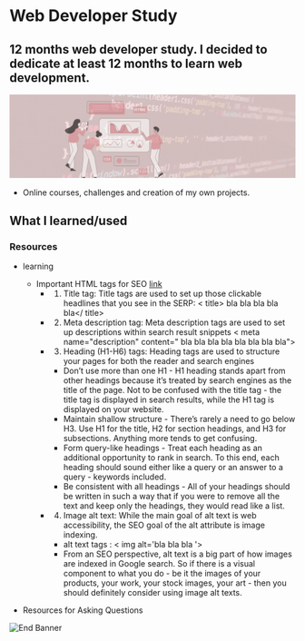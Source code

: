 # Web Developer Study
## 12 months web developer study. I decided to dedicate at least 12 months to learn web development.

![Begin Banner](/Documentation/top-1200x350.gif)

* Online courses, challenges and creation of my own projects.

## What I learned/used 
### Resources
* learning
   * Important HTML tags for SEO [link](https://www.socialmediatoday.com/news/8-of-the-most-important-html-tags-for-seo/574987/)
        * 1. Title tag: Title tags are used to set up those clickable headlines that you see in the SERP:
            < title> bla bla bla bla bla</ title>
        * 2. Meta description tag: Meta description tags are used to set up descriptions within search result snippets
            < meta name="description" content=" bla bla bla bla bla bla bla bla">
        * 3. Heading (H1-H6) tags: Heading tags are used to structure your pages for both the reader and search engines
            * Don’t use more than one H1 - H1 heading stands apart from other headings because it’s treated by search engines as the title of the page. Not to be confused with the title tag - the title tag is displayed in search results, while the H1 tag is displayed on your website.​
            * Maintain shallow structure - There’s rarely a need to go below H3. Use H1 for the title, H2 for section headings, and H3 for subsections. Anything more tends to get confusing.​
            * Form query-like headings - Treat each heading as an additional opportunity to rank in search. To this end, each heading should sound either like a query or an answer to a query - keywords included.
            * Be consistent with all headings - All of your headings should be written in such a way that if you were to remove all the text and keep only the headings, they would read like a list.
        * 4. Image alt text: While the main goal of alt text is web accessibility, the SEO goal of the alt attribute is image indexing.
            * alt text tags : < img alt='bla bla bla '>
            * From an SEO perspective, alt text is a big part of how images are indexed in Google search. So if there is a visual component to what you do - be it the images of your products, your work, your stock images, your art - then you should definitely consider using image alt texts.
            

* Resources for Asking Questions


![End Banner](/Documentation/botton-1200x350.gif)